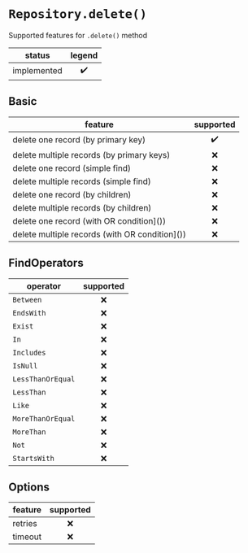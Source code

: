 # `Repository.delete()`

Supported features for `.delete()` method

| status      | legend |
| ----------- | :----: |
| implemented |   ✔️   |

## Basic

| feature                                        | supported |
| ---------------------------------------------- | :-------: |
| delete one record (by primary key)             |    ✔️     |
| delete multiple records (by primary keys)      |    ❌     |
| delete one record (simple find)                |    ❌     |
| delete multiple records (simple find)          |    ❌     |
| delete one record (by children)                |    ❌     |
| delete multiple records (by children)          |    ❌     |
| delete one record (with OR condition]())       |    ❌     |
| delete multiple records (with OR condition]()) |    ❌     |

## FindOperators

| operator          | supported |
| ----------------- | :-------: |
| `Between`         |    ❌     |
| `EndsWith`        |    ❌     |
| `Exist`           |    ❌     |
| `In`              |    ❌     |
| `Includes`        |    ❌     |
| `IsNull`          |    ❌     |
| `LessThanOrEqual` |    ❌     |
| `LessThan`        |    ❌     |
| `Like`            |    ❌     |
| `MoreThanOrEqual` |    ❌     |
| `MoreThan`        |    ❌     |
| `Not`             |    ❌     |
| `StartsWith`      |    ❌     |

## Options

| feature | supported |
| ------- | :-------: |
| retries |    ❌     |
| timeout |    ❌     |
